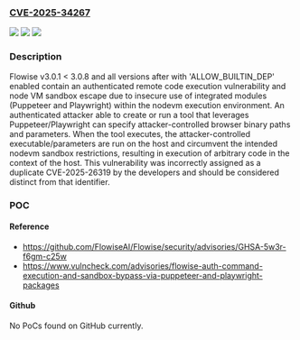 ### [CVE-2025-34267](https://cve.mitre.org/cgi-bin/cvename.cgi?name=CVE-2025-34267)
![](https://img.shields.io/static/v1?label=Product&message=Flowise&color=blue)
![](https://img.shields.io/static/v1?label=Version&message=3.0.1%20&color=brightgreen)
![](https://img.shields.io/static/v1?label=Vulnerability&message=CWE-77%20Improper%20Neutralization%20of%20Special%20Elements%20used%20in%20a%20Command%20('Command%20Injection')&color=brightgreen)

### Description

Flowise v3.0.1 < 3.0.8 and all versions after with 'ALLOW_BUILTIN_DEP' enabled contain an authenticated remote code execution vulnerability and node VM sandbox escape due to insecure use of integrated modules (Puppeteer and Playwright) within the nodevm execution environment. An authenticated attacker able to create or run a tool that leverages Puppeteer/Playwright can specify attacker-controlled browser binary paths and parameters. When the tool executes, the attacker-controlled executable/parameters are run on the host and circumvent the intended nodevm sandbox restrictions, resulting in execution of arbitrary code in the context of the host. This vulnerability was incorrectly assigned as a duplicate CVE-2025-26319 by the developers and should be considered distinct from that identifier.

### POC

#### Reference
- https://github.com/FlowiseAI/Flowise/security/advisories/GHSA-5w3r-f6gm-c25w
- https://www.vulncheck.com/advisories/flowise-auth-command-execution-and-sandbox-bypass-via-puppeteer-and-playwright-packages

#### Github
No PoCs found on GitHub currently.

